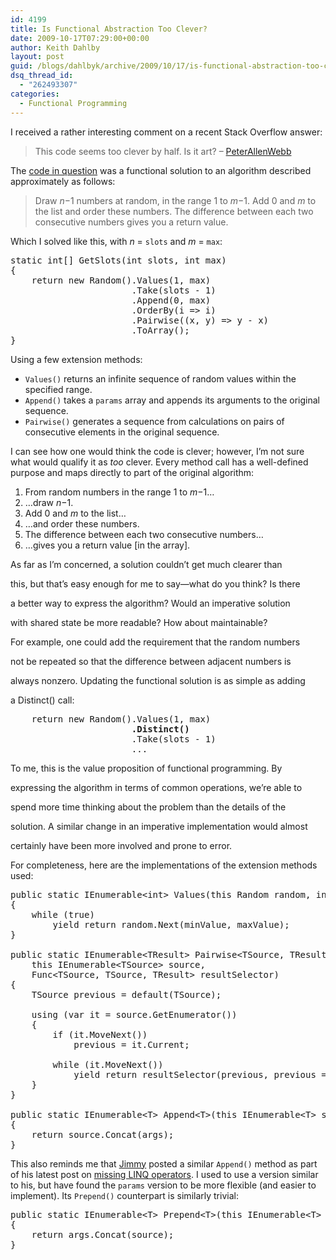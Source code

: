 ```yaml
---
id: 4199
title: Is Functional Abstraction Too Clever?
date: 2009-10-17T07:29:00+00:00
author: Keith Dahlby
layout: post
guid: /blogs/dahlbyk/archive/2009/10/17/is-functional-abstraction-too-clever.aspx
dsq_thread_id:
  - "262493307"
categories:
  - Functional Programming
---
```

I received a rather interesting comment on a recent Stack Overflow answer:

> This code seems too clever by half. Is it art? &ndash;&nbsp;[PeterAllenWebb](http://stackoverflow.com/users/21365/peterallenwebb)

The [code in question](http://stackoverflow.com/questions/1581394/split-value-in-24-randomly-sized-parts-using-c/1581464#1581464 "Split value in 24 randomly sized parts using C#") was a functional solution to an algorithm described approximately as follows:

> Draw _n_&minus;1 numbers at random, in the range 1 to _m_&minus;1. Add 0 and _m_ to the list and order these numbers. The difference between each two consecutive numbers gives you a return value.

Which I solved like this, with _n_ = `slots` and _m_ = `max`:

<pre>static int[] GetSlots(int slots, int max)<br />{<br />&nbsp; &nbsp; return new Random().Values(1, max)<br />&nbsp; &nbsp; &nbsp; &nbsp; &nbsp; &nbsp; &nbsp; &nbsp; &nbsp; &nbsp; &nbsp; &nbsp;.Take(slots - 1)<br />&nbsp; &nbsp; &nbsp; &nbsp; &nbsp; &nbsp; &nbsp; &nbsp; &nbsp; &nbsp; &nbsp; &nbsp;.Append(0, max)<br />&nbsp; &nbsp; &nbsp; &nbsp; &nbsp; &nbsp; &nbsp; &nbsp; &nbsp; &nbsp; &nbsp; &nbsp;.OrderBy(i =&gt; i)<br />&nbsp; &nbsp; &nbsp; &nbsp; &nbsp; &nbsp; &nbsp; &nbsp; &nbsp; &nbsp; &nbsp; &nbsp;.Pairwise((x, y) =&gt; y - x)<br />&nbsp; &nbsp; &nbsp; &nbsp; &nbsp; &nbsp; &nbsp; &nbsp; &nbsp; &nbsp; &nbsp; &nbsp;.ToArray();<br />}</pre>

Using a few extension methods:

  * `Values()` returns an infinite sequence of random values within the specified range.
  * `Append()` takes a `params` array and appends its arguments to the original sequence.
  * `Pairwise()` generates a sequence from calculations on pairs of consecutive elements in the original sequence.

I can see how one would think the code is clever; however, I&#8217;m not sure what would qualify it as _too_ clever. Every method call has a well-defined purpose and maps directly to part of the original algorithm:

  1. From random numbers in the range 1 to _m_&minus;1&#8230;
  2. &#8230;draw _n_&minus;1.
  3. Add 0 and _m_ to the list&#8230;
  4. &#8230;and order these numbers.
  5. The difference between each two consecutive numbers&#8230;
  6. &#8230;gives you a return value [in the array].

As far as I&#8217;m concerned, a solution couldn&#8217;t get much clearer than
  
this, but that&#8217;s easy enough for me to say&mdash;what do you think? Is there
  
a better way to express the algorithm? Would an imperative solution
  
with shared state be more readable? How about maintainable?

For example, one could add the requirement that the random numbers
  
not be repeated so that the difference between adjacent numbers is
  
always nonzero. Updating the functional solution is as simple as adding
  
a Distinct() call:

<pre>&nbsp; &nbsp; return new Random().Values(1, max)<br /><b>                       .Distinct()</b><br />&nbsp; &nbsp; &nbsp; &nbsp; &nbsp; &nbsp; &nbsp; &nbsp; &nbsp; &nbsp; &nbsp; &nbsp;.Take(slots - 1)<br />&nbsp; &nbsp; &nbsp; &nbsp; &nbsp; &nbsp; &nbsp; &nbsp; &nbsp; &nbsp; &nbsp; &nbsp;...</pre>

To me, this is the value proposition of functional programming. By
  
expressing the algorithm in terms of common operations, we&#8217;re able to
  
spend more time thinking about the problem than the details of the
  
solution. A similar change in an imperative implementation would almost
  
certainly have been more involved and prone to error.

For completeness, here are the implementations of the extension methods used:

<pre>public static IEnumerable&lt;int&gt; Values(this Random random, int minValue, int maxValue)<br />{<br />&nbsp; &nbsp; while (true)<br />&nbsp; &nbsp; &nbsp; &nbsp; yield return random.Next(minValue, maxValue);<br />}<br /><br />public static IEnumerable&lt;TResult&gt; Pairwise&lt;TSource, TResult&gt;(<br />    this IEnumerable&lt;TSource&gt; source,<br />    Func&lt;TSource, TSource, TResult&gt; resultSelector)<br />{<br />&nbsp; &nbsp; TSource previous = default(TSource);<br /><br />&nbsp; &nbsp; using (var it = source.GetEnumerator())<br />&nbsp; &nbsp; {<br />&nbsp; &nbsp; &nbsp; &nbsp; if (it.MoveNext())<br />&nbsp; &nbsp; &nbsp; &nbsp; &nbsp; &nbsp; previous = it.Current;<br /><br />&nbsp; &nbsp; &nbsp; &nbsp; while (it.MoveNext())<br />&nbsp; &nbsp; &nbsp; &nbsp; &nbsp; &nbsp; yield return resultSelector(previous, previous = it.Current);<br />&nbsp; &nbsp; }<br />}<br /><br />public static IEnumerable&lt;T&gt; Append&lt;T&gt;(this IEnumerable&lt;T&gt; source, params T[] args)<br />{<br />&nbsp; &nbsp; return source.Concat(args);<br />}</pre>

This also reminds me that [Jimmy](http://www.lostechies.com/blogs/jimmy_bogard/default.aspx "Jimmy Bogard") posted a similar `Append()` method as part of his latest post on [missing LINQ operators](http://www.lostechies.com/blogs/jimmy_bogard/archive/2009/10/15/more-missing-linq-operators.aspx "More missing LINQ operators"). I used to use a version similar to his, but have found the `params` version to be more flexible (and easier to implement). Its `Prepend()` counterpart is similarly trivial:

<pre>public static IEnumerable&lt;T&gt; Prepend&lt;T&gt;(this IEnumerable&lt;T&gt; source, params T[] args)<br />{<br />&nbsp; &nbsp; return args.Concat(source);<br />}</pre>